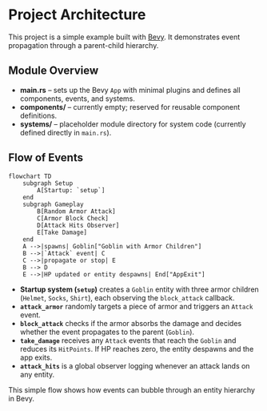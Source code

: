 # Project Architecture

This project is a simple example built with [Bevy](https://bevyengine.org/). It demonstrates event propagation through a parent-child hierarchy.

## Module Overview

- **main.rs** – sets up the Bevy `App` with minimal plugins and defines all components, events, and systems.
- **components/** – currently empty; reserved for reusable component definitions.
- **systems/** – placeholder module directory for system code (currently defined directly in `main.rs`).

## Flow of Events

```mermaid
flowchart TD
    subgraph Setup
        A[Startup: `setup`]
    end
    subgraph Gameplay
        B[Random Armor Attack]
        C[Armor Block Check]
        D[Attack Hits Observer]
        E[Take Damage]
    end
    A -->|spawns| Goblin["Goblin with Armor Children"]
    B -->|`Attack` event| C
    C -->|propagate or stop| E
    B --> D
    E -->|HP updated or entity despawns| End["AppExit"]
```

- **Startup system (`setup`)** creates a `Goblin` entity with three armor children (`Helmet`, `Socks`, `Shirt`), each observing the `block_attack` callback.
- **`attack_armor`** randomly targets a piece of armor and triggers an `Attack` event.
- **`block_attack`** checks if the armor absorbs the damage and decides whether the event propagates to the parent (`Goblin`).
- **`take_damage`** receives any `Attack` events that reach the `Goblin` and reduces its `HitPoints`. If HP reaches zero, the entity despawns and the app exits.
- **`attack_hits`** is a global observer logging whenever an attack lands on any entity.

This simple flow shows how events can bubble through an entity hierarchy in Bevy.
